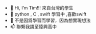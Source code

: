 - 👋 Hi, I’m Tim!!! 來自台灣的學生
- 👀 python , C , swift 學習中 ,喜歡swift
- 🌱 不是因爲學習而學習，因為想實現想法
- 📫 聯繫我請至陸興高中

<!---
Timothy1030py/Timothy1030py is a ✨ special ✨ repository because its `README.md` (this file) appears on your GitHub profile.
You can click the Preview link to take a look at your changes.
--->
